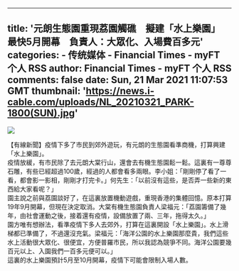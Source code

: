 
---
title: '元朗生態園重現荔園觸礁　擬建「水上樂園」　最快5月開幕　負責人：大眾化、入場費百多元'
categories: 
    - 传统媒体
    - Financial Times - myFT 个人 RSS
author: Financial Times - myFT 个人 RSS
comments: false
date: Sun, 21 Mar 2021 11:07:53 GMT
thumbnail: 'https://news.i-cable.com/uploads/NL_20210321_PARK-1800(SUN).jpg'
---

<div>   
<img src="https://news.i-cable.com/uploads/NL_20210321_PARK-1800(SUN).jpg" referrerpolicy="no-referrer"><p></p><div>【有線新聞】疫情下多了市民到郊外遊玩，有元朗的生態園看準商機，打算興建「水上樂園」。</div><div>疫情放緩，有市民除了去元朗大棠行山，還會去有機生態園鬆一鬆。這裏有一尊尊石雕，有些已經超過100歲，經過的人都會看多兩眼。李小姐：「剛剛停了看了一看，都會影一影相，剛剛才打完卡。」何先生：「以前沒有這些，是否弄一些新的東西給大家看呢？」</div><div>園主說之前與荔園談好了，在這裏放置機動遊戲，重現香港的集體回憶。原本打算19年9月開幕，但現在決定取消。大棠有機生態園負責人梁福元：「荔園籌備了幾年，由社會運動之後，接着還有疫情，設備放置了兩、三年，拖得太久。」</div><div>園方唯有想辦法，看準疫情下多人去郊外，打算在這裏開設「水上樂園」。水上滑梯都已準備了，不過還沒充氣。梁福元：「海洋公園的水上樂園那麼貴，我們這些水上活動很大眾化、很便宜，方便普羅市民，所以我認為競爭不同。海洋公園要幾百元以上、入園我們一百多元便可以。」</div><div>這裏的水上樂園預計5月至10月開幕，疫情下可能會限制入場人數。</div><p></p>  
</div>
            